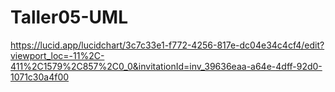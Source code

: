 # Taller05-UML
https://lucid.app/lucidchart/3c7c33e1-f772-4256-817e-dc04e34c4cf4/edit?viewport_loc=-11%2C-411%2C1579%2C857%2C0_0&invitationId=inv_39636eaa-a64e-4dff-92d0-1071c30a4f00

